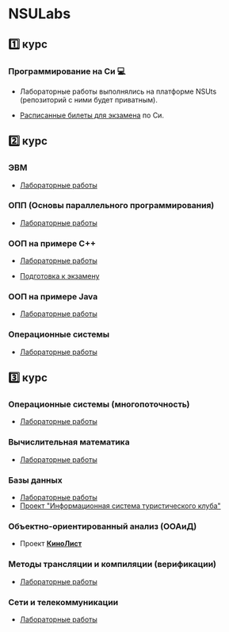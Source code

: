 # NSULabs


## 1️⃣ курс

### Программирование на Си 💻

- Лабораторные работы выполнялись на платформе NSUts (репозиторий с ними будет приватным).
  
- [Расписанные билеты для экзамена](https://docs.google.com/document/d/1Vq6XqA3mMlLx3F9hlQ7_5wZs8Pmhx3OAH1V1HMcWUdc/edit?usp=sharingy) по Си.

## 2️⃣ курс

### ЭВМ

- [Лабораторные работы](./2%20course/EVM)

### ОПП (Основы параллельного программирования)

- [Лабораторные работы](./2%20course/OPP)

### ООП на примере C++

- [Лабораторные работы](./2%20course/OOP/C%2B%2B)
  
- [Подготовка к экзамену](https://docs.google.com/document/d/1kzOw-B8z3eBiJurgV6ng_7KfoVlJg0I71NoQ4yITe0Q/edit?usp=sharing)

### ООП на примере Java

- [Лабораторные работы](./2%20course/OOP/Java)

### Операционные системы

- [Лабораторные работы](./2%20course/OS)

## 3️⃣ курс

### Операционные системы (многопоточность)

- [Лабораторные работы](./3%20course/os)

### Вычислительная математика

- [Лабораторные работы](./3%20course/comp_math)

### Базы данных

- [Лабораторные работы](./3%20course/database)
- [Проект "Информационная система туристического клуба"](https://github.com/skpntsv/turclub-information-system)

### Объектно-ориентированный анализ (ООАиД)

- Проект [**КиноЛист**](https://github.com/skpntsv/kinolist)

### Методы трансляции и компиляции (верификации)

- [Лабораторные работы](./3%20course/mtk)

### Сети и телекоммуникации

- [Лабораторные работы](./3%20course/networks)